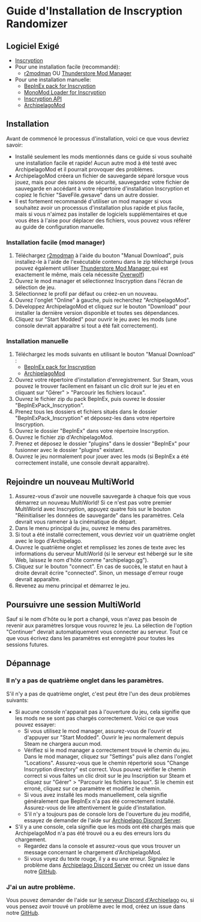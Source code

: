 # Guide d'Installation de Inscryption Randomizer

## Logiciel Exigé

- [Inscryption](https://store.steampowered.com/app/1092790/Inscryption/)
- Pour une installation facile (recommandé):
  - [r2modman](https://inscryption.thunderstore.io/package/ebkr/r2modman/) OU [Thunderstore Mod Manager](https://www.overwolf.com/app/Thunderstore-Thunderstore_Mod_Manager)
- Pour une installation manuelle:
  - [BepInEx pack for Inscryption](https://inscryption.thunderstore.io/package/BepInEx/BepInExPack_Inscryption/)
  - [MonoMod Loader for Inscryption](https://inscryption.thunderstore.io/package/BepInEx/MonoMod_Loader_Inscryption/)
  - [Inscryption API](https://inscryption.thunderstore.io/package/API_dev/API/)
  - [ArchipelagoMod](https://inscryption.thunderstore.io/package/Ballin_Inc/ArchipelagoMod/)

## Installation
Avant de commencé le processus d'installation, voici ce que vous devriez savoir:
- Installé seulement les mods mentionnés dans ce guide si vous souhaité une installation facile et rapide! Aucun autre mod à été testé avec ArchipelagoMod et il pourrait provoquer des problèmes.
- ArchipelagoMod créera un fichier de sauvegarde séparé lorsque vous jouez, mais pour des raisons de sécurité, sauvegardez votre fichier de sauvegarde en accédant à votre répertoire d'installation Inscryption et copiez le fichier "SaveFile.gwsave" dans un autre dossier.
- Il est fortement recommandé d'utiliser un mod manager si vous souhaitez avoir un processus d'installation plus rapide et plus facile, mais si vous n'aimez pas installer de logiciels supplémentaires et que vous êtes à l'aise pour déplacer des fichiers, vous pouvez vous référer au guide de configuration manuelle.

### Installation facile (mod manager)
1. Téléchargez [r2modman](https://inscryption.thunderstore.io/package/ebkr/r2modman/) à l'aide du bouton "Manual Download", puis installez-le à l'aide de l'exécutable contenu dans le zip téléchargé (vous pouvez également utiliser [Thunderstore Mod Manager ](https://www.overwolf.com/app/Thunderstore-Thunderstore_Mod_Manager) qui est exactement le même, mais cela nécessite [Overwolf](https://www.overwolf.com/))
2. Ouvrez le mod manager et sélectionnez Inscryption dans l'écran de sélection de jeu.
3. Sélectionnez le profil par défaut ou créez-en un nouveau.
4. Ouvrez l'onglet "Online" à gauche, puis recherchez "ArchipelagoMod".
5. Développez ArchipelagoMod et cliquez sur le bouton "Download" pour installer la dernière version disponible et toutes ses dépendances.
6. Cliquez sur "Start Modded" pour ouvrir le jeu avec les mods (une console devrait apparaitre si tout a été fait correctement).

### Installation manuelle
1. Téléchargez les mods suivants en utilisant le bouton "Manual Download" :
   - [BepInEx pack for Inscryption](https://inscryption.thunderstore.io/package/BepInEx/BepInExPack_Inscryption/)
   - [ArchipelagoMod](https://inscryption.thunderstore.io/package/Ballin_Inc/ArchipelagoMod/)
2. Ouvrez votre répertoire d'installation d'enregistrement. Sur Steam, vous pouvez le trouver facilement en faisant un clic droit sur le jeu et en cliquant sur "Gérer" > "Parcourir les fichiers locaux".
3. Ouvrez le fichier zip du pack BepInEx, puis ouvrez le dossier "BepInExPack_Inscryption".
4. Prenez tous les dossiers et fichiers situés dans le dossier "BepInExPack_Inscryption" et déposez-les dans votre répertoire Inscryption.
5. Ouvrez le dossier "BepInEx" dans votre répertoire Inscryption.
6. Ouvrez le fichier zip d'ArchipelagoMod.
7. Prenez et déposez le dossier "plugins" dans le dossier "BepInEx" pour fusionner avec le dossier "plugins" existant.
8. Ouvrez le jeu normalement pour jouer avec les mods (si BepInEx a été correctement installé, une console devrait apparaitre).

## Rejoindre un nouveau MultiWorld
1. Assurez-vous d'avoir une nouvelle sauvegarde à chaque fois que vous démarrez un nouveau MultiWorld! Si ce n'est pas votre premier MultiWorld avec Inscryption, appuyez quatre fois sur le bouton "Réinitialiser les données de sauvegarde" dans les paramètres. Cela devrait vous ramener à la cinématique de départ.
2. Dans le menu principal du jeu, ouvrez le menu des paramètres.
3. Si tout a été installé correctement, vous devriez voir un quatrième onglet avec le logo d'Archipelago.
4. Ouvrez le quatrième onglet et remplissez les zones de texte avec les informations du serveur MultiWorld (si le serveur est hébergé sur le site Web, laissez le nom d'hôte comme "archipelago.gg").
5. Cliquez sur le bouton "connect". En cas de succès, le statut en haut à droite devrait écrire "connected". Sinon, un message d'erreur rouge devrait apparaître.
6. Revenez au menu principal et démarrez le jeu.

## Poursuivre une session MultiWorld
Sauf si le nom d'hôte ou le port a changé, vous n'avez pas besoin de revenir aux paramètres lorsque vous rouvrez le jeu. La sélection de l'option "Continuer" devrait automatiquement vous connecter au serveur. Tout ce que vous écrivez dans les paramètres est enregistré pour toutes les sessions futures.

## Dépannage
### Il n'y a pas de quatrième onglet dans les paramètres.
S'il n'y a pas de quatrième onglet, c'est peut être l'un des deux problèmes suivants:
 - Si aucune console n'apparait pas à l'ouverture du jeu, cela signifie que les mods ne se sont pas chargés correctement. Voici ce que vous pouvez essayer:
   - Si vous utilisez le mod manager, assurez-vous de l'ouvrir et d'appuyer sur "Start Modded". Ouvrir le jeu normalement depuis Steam ne chargera aucun mod.
   - Vérifiez si le mod manager a correctement trouvé le chemin du jeu. Dans le mod manager, cliquez sur "Settings" puis allez dans l'onglet "Locations". Assurez-vous que le chemin répertorié sous "Change Inscryption directory" est correct. Vous pouvez vérifier le chemin correct si vous faites un clic droit sur le jeu Inscription sur Steam et cliquez sur "Gérer" > "Parcourir les fichiers locaux". Si le chemin est erroné, cliquez sur ce paramètre et modifiez le chemin.
   - Si vous avez installé les mods manuellement, cela signifie généralement que BepInEx n'a pas été correctement installé. Assurez-vous de lire attentivement le guide d'installation.
   - S'il n'y a toujours pas de console lors de l'ouverture du jeu modifié, essayez de demander de l'aide sur [Archipelago Discord Server](https://discord.gg/8Z65BR2).
 - S'il y a une console, cela signifie que les mods ont été chargés mais que ArchipelagoMod n'a pas été trouvé ou a eu des erreurs lors du chargement.
   - Regardez dans la console et assurez-vous que vous trouver un message concernant le chargement d'ArchipelagoMod.
   - Si vous voyez du texte rouge, il y a eu une erreur. Signalez le problème dans [Archipelago Discord Server](https://discord.gg/8Z65BR2) ou créez un issue dans notre [GitHub](https://github.com/DrBibop/Archipelago_Inscryption/issues).

### J'ai un autre problème.
Vous pouvez demander de l'aide sur [le serveur Discord d'Archipelago](https://discord.gg/8Z65BR2) ou, si vous pensez avoir trouvé un problème avec le mod, créez un issue dans notre [GitHub](https://github.com/DrBibop/Archipelago_Inscryption/issues).